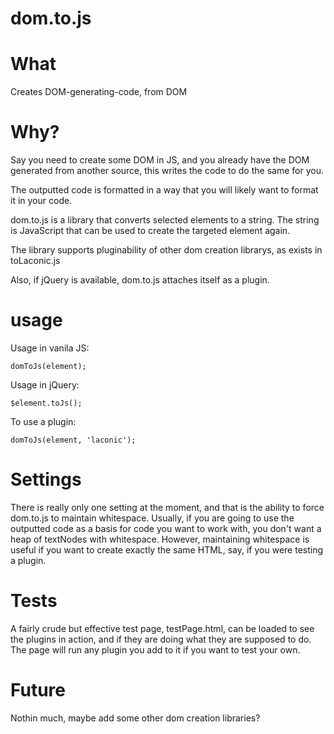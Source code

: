 dom.to.js
=========

# What #

Creates DOM-generating-code, from DOM

# Why? #

Say you need to create some DOM in JS, and you already have the DOM generated from another source, this writes the code to do the same for you.

The outputted code is formatted in a way that you will likely want to format it in your code.

dom.to.js is a library that converts selected elements to a string.
The string is JavaScript that can be used to create the targeted element again.

The library supports pluginability of other dom creation librarys, as exists in toLaconic.js

Also, if jQuery is available, dom.to.js attaches itself as a plugin.

# usage #

Usage in vanila JS:

    domToJs(element);
    
Usage in jQuery:

    $element.toJs();
    
To use a plugin:

    domToJs(element, 'laconic');
    
# Settings #

There is really only one setting at the moment, and that is the ability to force dom.to.js to maintain whitespace.
Usually, if you are going to use the outputted code as a basis for code you want to work with, you don't want a heap of textNodes with whitespace.
However, maintaining whitespace is useful if you want to create exactly the same HTML, say, if you were testing a plugin.

# Tests #

A fairly crude but effective test page, testPage.html, can be loaded to see the plugins in action, and if they are doing what they are supposed to do.
The page will run any plugin you add to it if you want to test your own.

# Future #

Nothin much, maybe add some other dom creation libraries?
